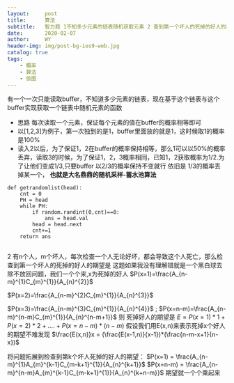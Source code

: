 ```yaml
---
layout:     post
title:      算法
subtitle:   智力题 1不知多少元素的链表随机获取元素 2 查到第一个坏人的死掉的好人的期望
date:       2020-02-07
author:     WY
header-img: img/post-bg-ios9-web.jpg
catalog: true
tags:
    - 概率
    - 算法
    - 依图
---
```


<head>
    <script src="https://cdn.mathjax.org/mathjax/latest/MathJax.js?config=TeX-AMS-MML_HTMLorMML" type="text/javascript"></script>
    <script type="text/x-mathjax-config">
        MathJax.Hub.Config({
            tex2jax: {
            skipTags: ['script', 'noscript', 'style', 'textarea', 'pre'],
            inlineMath: [['$','$']]
            }
        });
    </script>
</head>

有一个一次只能读取buffer，不知道多少元素的链表，现在基于这个链表与这个buffer实现获取一个链表中随机元素的函数

- 思路 每次读取一个元素，保证每个元素的值在buffer的概率相等即可
- 以[1,2,3]为例子，第一次独到的是1，buffer里面放的就是1，这时候取1的概率是100%
- 读入2以后，为了保证1，2在buffer的概率保持相等，那么1可以以50%的概率丢弃，读取3的时候，为了保证1，2，3概率相同，已知1，2获取概率为1/2.为了让他们变成1/3,只要buffer 以2/3的概率保持不变就行
依旧是 1/3的概率丢掉某一个， **也就是大名鼎鼎的随机采样-蓄水池算法**

```
def getrandomlist(head):
    cnt = 0
    PH = head
    while PH:
        if random.randint(0,cnt)==0:
            ans = head.val
        head = head.next
        cnt+=1
    return ans


```

2 有n个人，m个坏人，每次检查一个人无论好坏，都会导致这个人死亡，那么检查到第一个坏人的死掉的好人的期望是
这题如果我没有理解错就是一个黑白球去除不放回问题，我们一个个来,x为死掉的好人
$P(x=1)=\frac{A_{n-m}^{1}C_{m}^{1}}{A_{n}^{2}}$

$P(x=2)=\frac{A_{n-m}^{2}C_{m}^{1}}{A_{n}^{3}}$

$P(x=3)=\frac{A_{n-m}^{3}C_{m}^{1}}{A_{n}^{4}}$ ; $P(x=n-m)=\frac{A_{n-m}^{n-m}C_{m}^{1}}{A_{n}^{n-m+1}}$
则 死掉好人的期望是 
$E =P(x=1)*1+P(x=2)*2+....+P(x=n-m)*(n-m)$
假设我们用E(x,n)来表示死掉x个好人的期望不难发现
$\frac{E(x,n)}x = (\frac{E(x-1,n)}{x-1})*(\frac{n-m-x+1}{n-x})$

将问题拓展到检查到第k个坏人死掉的好人的期望：
$P(x=1) = \frac{A_{n-m}^{1}A_{m}^{k-1}C_{m-k+1}^{1}}{A_{n}^{k+1}}$
$P(x=n-m) = \frac{A_{n-m}^{n-m}A_{m}^{k-1}C_{m-k+1}^{1}}{A_{n}^{k+n-m}}$
期望就一个个乘起来